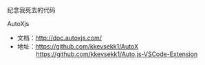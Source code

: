 纪念我死去的代码  
  
AutoXjs  
- 文档：http://doc.autoxjs.com/
- 地址：https://github.com/kkevsekk1/AutoX  
  &nbsp;&nbsp;&nbsp;&nbsp;&nbsp;&nbsp;&nbsp;&nbsp;&nbsp;&nbsp;&nbsp;https://github.com/kkevsekk1/Auto.js-VSCode-Extension  
